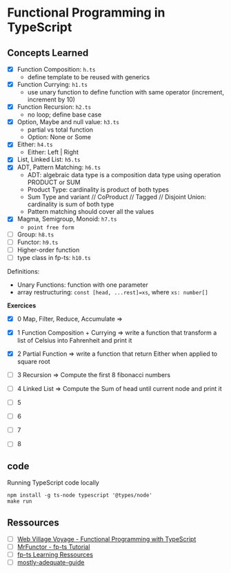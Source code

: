 # Functional Programming in TypeScript


## Concepts Learned

- [X] Function Composition: `h.ts`
	- define template to be reused with generics
- [X] Function Currying: `h1.ts`
	- use unary function to define function with same operator (increment, 
	  increment by 10)
- [X] Function Recursion: `h2.ts`
	- no loop; define base case
- [X] Option, Maybe and null value: `h3.ts`
	- partial vs total function
	- Option: None or Some
- [X] Either: `h4.ts`
	- Either: Left | Right
- [X] List, Linked List: `h5.ts`
- [X] ADT, Pattern Matching: `h6.ts`
	- ADT: algebraic data type is a composition data type using operation PRODUCT or SUM
	- Product Type: cardinality is product of both types
	- Sum Type and variant // CoProduct // Tagged // Disjoint Union: cardinality is sum of both type
	- Pattern matching should cover all the values
- [X] Magma, Semigroup, Monoid: `h7.ts`
	- `point free form`
- [ ] Group: `h8.ts`
- [ ] Functor: `h9.ts`
- [ ] Higher-order function
- [ ] type class in fp-ts: `h10.ts`

Definitions:
* Unary Functions: function with one parameter
* array restructuring: `const [head, ...rest]=xs`, where `xs: number[]`

**Exercices**

- [X] 0 Map, Filter, Reduce, Accumulate =>
- [X] 1 Function Composition + Currying => write a function that transform a list of Celsius into Fahrenheit and print it
- [X] 2 Partial Function => write a function that return Either when applied to square root
- [ ] 3 Recursion => Compute the first 8 fibonacci numbers
- [ ] 4 Linked List => Compute the Sum of head until current node and print it
- [ ] 5 
- [ ] 6 
- [ ] 7 
- [ ] 8 


## code

Running TypeScript code locally

```
npm install -g ts-node typescript '@types/node'
make run
```

## Ressources

- [ ] [Web Village Voyage - Functional Programming with TypeScript](https://www.youtube.com/playlist?list=PLuPevXgCPUIMbCxBEnc1dNwboH6e2ImQo)
- [ ] [MrFunctor - fp-ts Tutorial](https://www.youtube.com/playlist?list=PLUMXrUa_EuePN94nJ2hAui5nWDj8RO3lH)
- [ ] [fp-ts Learning Ressources](https://gcanti.github.io/fp-ts/learning-resources/)
- [ ] [mostly-adequate-guide](https://mostly-adequate.gitbook.io/mostly-adequate-guide/)
